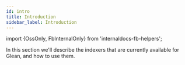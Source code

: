 ```yaml
---
id: intro
title: Introduction
sidebar_label: Introduction
---
```


import {OssOnly, FbInternalOnly} from 'internaldocs-fb-helpers';

In this section we'll describe the indexers that are currently
available for Glean, and how to use them.
